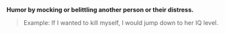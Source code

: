**Humor by mocking or belittling another person or their distress.**

> Example: If I wanted to kill myself, I would jump down to her IQ level.